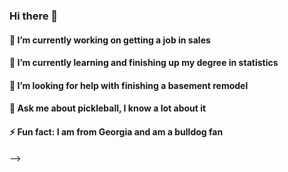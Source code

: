 ### Hi there 👋

#### 🔭 I’m currently working on getting a job in sales
#### 🌱 I’m currently learning and finishing up my degree in statistics
#### 🤔 I’m looking for help with finishing a basement remodel
#### 💬 Ask me about pickleball, I know a lot about it
#### ⚡ Fun fact: I am from Georgia and am a bulldog fan
-->
